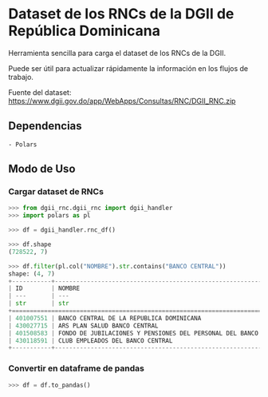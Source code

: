 # Dataset de los RNCs de la DGII de República Dominicana

Herramienta sencilla para carga el dataset de los RNCs de la DGII.

Puede ser útil para actualizar rápidamente la información en los flujos de trabajo.

Fuente del dataset: https://www.dgii.gov.do/app/WebApps/Consultas/RNC/DGII_RNC.zip

## Dependencias

    - Polars

## Modo de Uso

### Cargar dataset de RNCs

```python
>>> from dgii_rnc.dgii_rnc import dgii_handler
>>> import polars as pl

>>> df = dgii_handler.rnc_df()

>>> df.shape
(728522, 7)

>>> df.filter(pl.col("NOMBRE").str.contains("BANCO CENTRAL"))
shape: (4, 7)
+-----------+-------------------------------------------------------------------+----------------------------------+--------------------------------+------------+--------------+--------+
| ID        | NOMBRE                                                            | NOMBRE_COMERCIAL                 | CATEGORIA                      | FECHA      | REGIMEN_PAGO | ESTADO |
| ---       | ---                                                               | ---                              | ---                            | ---        | ---          | ---    |
| str       | str                                                               | str                              | str                            | str        | str          | str    |
+========================================================================================================================================================================================+
| 401007551 | BANCO CENTRAL DE LA REPUBLICA DOMINICANA                          | null                             | SERV GRALES DE LA ADM PÚBLICA  | 23/10/1947 | ACTIVO       | NORMAL |
| 430027715 | ARS PLAN SALUD BANCO CENTRAL                                      | ARS BANCO CENTRAL                | ADMINISTRACION DE RIESGOS DE S | 23/06/2003 | ACTIVO       | NORMAL |
| 401508583 | FONDO DE JUBILACIONES Y PENSIONES DEL PERSONAL DEL BANCO CENTRAL  | null                             | ADMINISTRACIÓN DE FONDOS DE PE | 24/02/1999 | ACTIVO       | NORMAL |
| 430118591 | CLUB EMPLEADOS DEL BANCO CENTRAL                                  | CLUB EMPLEADOS DEL BANCO CENTRAL | SERV. DE ORGANIZACIÓN, DIRECCI | 08/09/2011 | ACTIVO       | NORMAL |
+-----------+-------------------------------------------------------------------+----------------------------------+--------------------------------+------------+--------------+--------+
```

### Convertir en dataframe de pandas

```python
>>> df = df.to_pandas()
```

